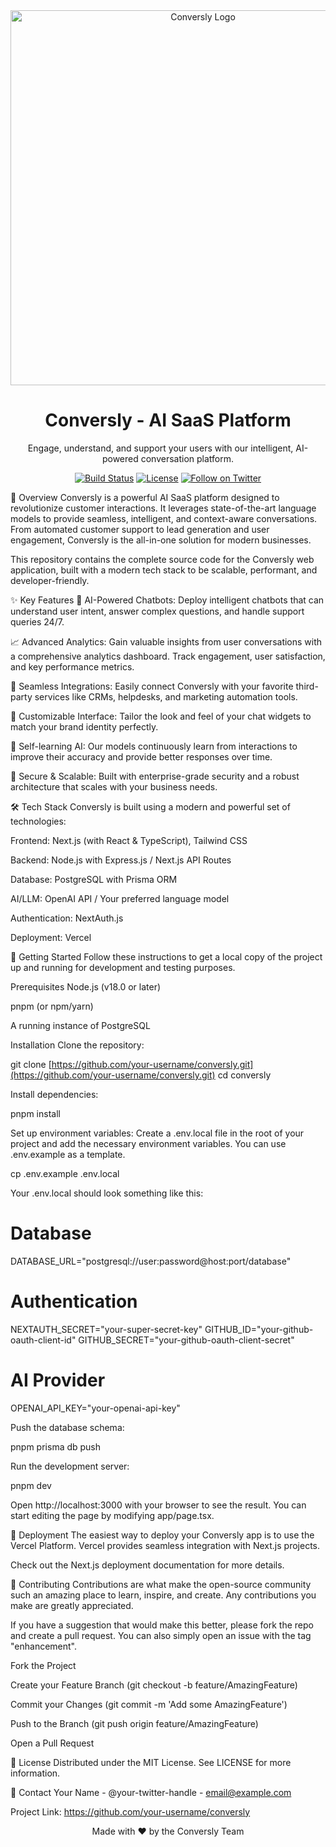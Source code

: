 <div align="center">
<!-- You can replace this with your own logo -->
<img src="https://www.google.com/search?q=https://placehold.co/600x300/7c3aed/ffffff%3Ftext%3DConversly" alt="Conversly Logo" width="600"/>

<h1 align="center">Conversly - AI SaaS Platform</h1>

<p align="center">
Engage, understand, and support your users with our intelligent, AI-powered conversation platform.
</p>

<!-- Badges -->

<p align="center">
<a href="https://www.google.com/search?q=https://github.com/your-username/conversly/actions/workflows/ci.yml"><img src="https://www.google.com/search?q=https://img.shields.io/github/actions/workflow/status/your-username/conversly/ci.yml%3Fbranch%3Dmain%26style%3Dfor-the-badge" alt="Build Status"></a>
<a href="https://www.google.com/search?q=https://github.com/your-username/conversly/blob/main/LICENSE"><img src="https://www.google.com/search?q=https://img.shields.io/github/license/your-username/conversly%3Fstyle%3Dfor-the-badge" alt="License"></a>
<a href="https://www.google.com/search?q=https://twitter.com/your-twitter-handle"><img src="https://www.google.com/search?q=https://img.shields.io/twitter/follow/your-twitter-handle%3Fstyle%3Dfor-the-badge%26logo%3Dtwitter" alt="Follow on Twitter"></a>
</p>
</div>

🚀 Overview
Conversly is a powerful AI SaaS platform designed to revolutionize customer interactions. It leverages state-of-the-art language models to provide seamless, intelligent, and context-aware conversations. From automated customer support to lead generation and user engagement, Conversly is the all-in-one solution for modern businesses.

This repository contains the complete source code for the Conversly web application, built with a modern tech stack to be scalable, performant, and developer-friendly.

✨ Key Features
🤖 AI-Powered Chatbots: Deploy intelligent chatbots that can understand user intent, answer complex questions, and handle support queries 24/7.

📈 Advanced Analytics: Gain valuable insights from user conversations with a comprehensive analytics dashboard. Track engagement, user satisfaction, and key performance metrics.

🔗 Seamless Integrations: Easily connect Conversly with your favorite third-party services like CRMs, helpdesks, and marketing automation tools.

🎨 Customizable Interface: Tailor the look and feel of your chat widgets to match your brand identity perfectly.

🧠 Self-learning AI: Our models continuously learn from interactions to improve their accuracy and provide better responses over time.

🔐 Secure & Scalable: Built with enterprise-grade security and a robust architecture that scales with your business needs.

🛠️ Tech Stack
Conversly is built using a modern and powerful set of technologies:

Frontend: Next.js (with React & TypeScript), Tailwind CSS

Backend: Node.js with Express.js / Next.js API Routes

Database: PostgreSQL with Prisma ORM

AI/LLM: OpenAI API / Your preferred language model

Authentication: NextAuth.js

Deployment: Vercel

🏁 Getting Started
Follow these instructions to get a local copy of the project up and running for development and testing purposes.

Prerequisites
Node.js (v18.0 or later)

pnpm (or npm/yarn)

A running instance of PostgreSQL

Installation
Clone the repository:

git clone [https://github.com/your-username/conversly.git](https://github.com/your-username/conversly.git)
cd conversly

Install dependencies:

pnpm install

Set up environment variables:
Create a .env.local file in the root of your project and add the necessary environment variables. You can use .env.example as a template.

cp .env.example .env.local

Your .env.local should look something like this:

# Database
DATABASE_URL="postgresql://user:password@host:port/database"

# Authentication
NEXTAUTH_SECRET="your-super-secret-key"
GITHUB_ID="your-github-oauth-client-id"
GITHUB_SECRET="your-github-oauth-client-secret"

# AI Provider
OPENAI_API_KEY="your-openai-api-key"

Push the database schema:

pnpm prisma db push

Run the development server:

pnpm dev

Open http://localhost:3000 with your browser to see the result. You can start editing the page by modifying app/page.tsx.

🚀 Deployment
The easiest way to deploy your Conversly app is to use the Vercel Platform. Vercel provides seamless integration with Next.js projects.

Check out the Next.js deployment documentation for more details.

🤝 Contributing
Contributions are what make the open-source community such an amazing place to learn, inspire, and create. Any contributions you make are greatly appreciated.

If you have a suggestion that would make this better, please fork the repo and create a pull request. You can also simply open an issue with the tag "enhancement".

Fork the Project

Create your Feature Branch (git checkout -b feature/AmazingFeature)

Commit your Changes (git commit -m 'Add some AmazingFeature')

Push to the Branch (git push origin feature/AmazingFeature)

Open a Pull Request

📄 License
Distributed under the MIT License. See LICENSE for more information.

📧 Contact
Your Name - @your-twitter-handle - email@example.com

Project Link: https://github.com/your-username/conversly

<div align="center">
Made with ❤️ by the Conversly Team
</div>

